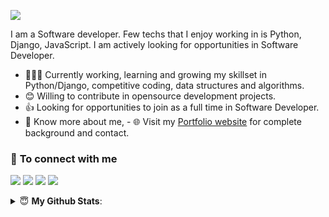 [<img src="https://awesome-svg.vercel.app/card/card_2?name=MD.GHULAM%20AZAD%20ANSARI&summary=Software%20Developer&style=nameColor:rgba(17,133,228,1);summaryColor:rgba(255,21,93,1);backgroundColor:rgba(255,255,255,1);" />](https://mdghulamazadansari.github.io) 



I am a Software developer. Few techs that I enjoy working in is Python, Django, JavaScript. I am actively looking for opportunities in Software Developer.

- 👨🏽‍💻 Currently working, learning and growing my skillset in Python/Django, competitive coding, data structures and algorithms.
- 😊 Willing to contribute in opensource development projects.
- 👍 Looking for opportunities to join as a full time in Software Developer.
- 👨 Know more about me, - 🌐 Visit my [Portfolio website](http://mdghulamazadansari.github.io/) for complete background and contact.



### 🤝 <b>To connect with me</b>

<p align = "center">

[<img src ="https://img.shields.io/badge/portfolio-%23.svg?&style=for-the-badge&logo=&logoColor=white%22">](http://mdghulamazadansari.github.io/)
[<img src="https://img.shields.io/badge/linkedin-%230077B5.svg?&style=for-the-badge&logo=linkedin&logoColor=white" />](https://www.linkedin.com/in/mdghulamazadansari/)
[<img src="https://img.shields.io/badge/twitter-%231DA1F2.svg?&style=for-the-badge&logo=twitter&logoColor=white" />](https://twitter.com/MdGhulamAzad)
[<img src = "https://img.shields.io/badge/instagram-%23E4405F.svg?&style=for-the-badge&logo=instagram&logoColor=white">](https://www.instagram.com/md.ghulamazadansari/)

</p>

<details>
 <summary> 😇 <b>My Github Stats</b>: </summary>

<br>

<p align = "center">
  <img src = "https://github-readme-stats.vercel.app/api?username=MdGhulamAzadAnsari&show_icons=true&theme=tokyonight&line_height=27">
  <img src = "https://github-readme-stats.vercel.app/api/top-langs/?username=MdGhulamAzadAnsari&theme=tokyonight">
</p>
</details>
